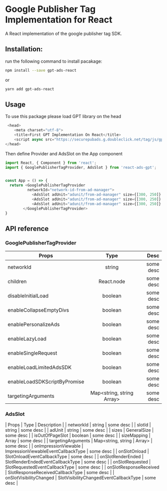 # Google Publisher Tag Implementation for React

A React implementation of the google publisher tag SDK.

## Installation:

run the following command to install pacakage:

```bash
npm install --save gpt-ads-react
```

or

```bash
yarn add gpt-ads-react
```

## Usage
To use this package please load GPT library on the head 

```javascript
 <head>
    <meta charset="utf-8">
    <title>First GPT Implementation On React</title>
    <script async src="https://securepubads.g.doubleclick.net/tag/js/gpt.js"></script>
</head>
```

Then define Provider and AdsSlot on the App component

```javascript
import React, { Component } from 'react';
import { GooglePublisherTagProvider, AdsSlot } from 'react-ads-gpt';


const App = () => {
  return <GooglePublisherTagProvider 
          networkId="network-id-from-ad-manager">
            <AdsSlot adUnit="adunit/from-ad-manager" size={[300, 250]} />
            <AdsSlot adUnit="adunit/from-ad-manager" size={[300, 250]} />
            <AdsSlot adUnit="adunit/from-ad-manager" size={[300, 250]} />
        </GooglePublisherTagProvider>
}

```
## API reference

### GooglePublisherTagProvider

| Props         | Type           | Desc  |
| ------------- |:--------------:| -----:|
| networkId     | string         | some desc |
| children     | React.node         | some desc |
| disableInitialLoad | boolean | some desc |
| enableCollapseEmptyDivs | boolean | some desc |
| enablePersonalizeAds | boolean | some desc |
| enableLazyLoad | boolean | some desc |
| enableSingleRequest | boolean | some desc |
| enableLoadLimitedAdsSDK | boolean | some desc |
| enableLoadSDKScriptByPromise | boolean | some desc |
| targetingArguments | Map<string, string Array<string>> | some desc |

### AdsSlot 
| Props | Type | Description |
| networkId |  string | some desc |
| slotId |  string | some desc |
| adUnit | string | some desc |
| sizes | GeneralSize | some desc |
| isOutOfPageSlot |  boolean | some desc |
| sizeMapping |  Array<ViewportSizeMapping> | some desc |
| targetingArguments |  Map<string, string | Array<string>> | some desc |
| onImpressionViewable |  ImpressionViewableEventCallbackType | some desc |
| onSlotOnload |  SlotOnloadEventCallbackType | some desc |
| onSlotRenderEnded |  SlotRenderEndedEventCallbackType | some desc |
| onSlotRequested |  SlotRequestedEventCallbackType | some desc |
| onSlotResponseReceived |  SlotResponseReceivedCallbackType | some desc |
| onSlotVisibilityChanged |  SlotVisibilityChangedEventCallbackType | some desc |

